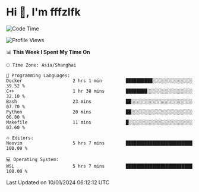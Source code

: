 # Hi 👋, I'm fffzlfk

<!--START_SECTION:waka-->
![Code Time](http://img.shields.io/badge/Code%20Time-641%20hrs%2058%20mins-blue)

![Profile Views](http://img.shields.io/badge/Profile%20Views-0-blue)

📊 **This Week I Spent My Time On** 

```text
🕑︎ Time Zone: Asia/Shanghai

💬 Programming Languages: 
Docker                   2 hrs 1 min         ██████████░░░░░░░░░░░░░░░   39.52 % 
C++                      1 hr 38 mins        ████████░░░░░░░░░░░░░░░░░   32.10 % 
Bash                     23 mins             ██░░░░░░░░░░░░░░░░░░░░░░░   07.70 % 
Python                   20 mins             ██░░░░░░░░░░░░░░░░░░░░░░░   06.80 % 
Makefile                 11 mins             █░░░░░░░░░░░░░░░░░░░░░░░░   03.60 % 

🔥 Editors: 
Neovim                   5 hrs 7 mins        █████████████████████████   100.00 % 

💻 Operating System: 
WSL                      5 hrs 7 mins        █████████████████████████   100.00 % 
```


 Last Updated on 10/01/2024 06:12:12 UTC
<!--END_SECTION:waka-->
